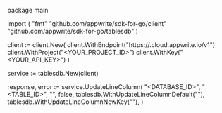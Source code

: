 package main

import (
    "fmt"
    "github.com/appwrite/sdk-for-go/client"
    "github.com/appwrite/sdk-for-go/tablesdb"
)

client := client.New(
    client.WithEndpoint("https://<REGION>.cloud.appwrite.io/v1")
    client.WithProject("<YOUR_PROJECT_ID>")
    client.WithKey("<YOUR_API_KEY>")
)

service := tablesdb.New(client)

response, error := service.UpdateLineColumn(
    "<DATABASE_ID>",
    "<TABLE_ID>",
    "",
    false,
    tablesdb.WithUpdateLineColumnDefault(""),
    tablesdb.WithUpdateLineColumnNewKey(""),
)
